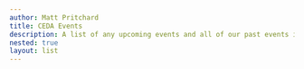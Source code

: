 ```yaml
---
author: Matt Pritchard
title: CEDA Events
description: A list of any upcoming events and all of our past events including conferences, workshops and webinars.
nested: true
layout: list
---
```


